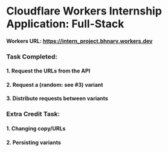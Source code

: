 # Cloudflare Workers Internship Application: Full-Stack

#### Workers URL: https://intern_project.bhnarv.workers.dev


### Task Completed:

#### 1. Request the URLs from the API
#### 2. Request a (random: see #3) variant
#### 3. Distribute requests between variants


### Extra Credit Task:

#### 1. Changing copy/URLs
#### 2. Persisting variants

